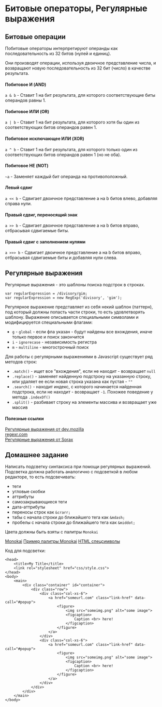 # Битовые операторы, Регулярные выражения

## Битовые операции

Побитовые операторы интерпретируют операнды как последовательность из 32 битов (нулей и единиц).

Они производят операции, используя двоичное представление числа, и возвращают новую последовательность из 32 бит (число) в качестве результата.

#### Побитовое И (AND)
`a & b` - Ставит 1 на бит результата, для которого соответствующие биты операндов равны 1.

#### Побитовое ИЛИ (OR)
`a | b` - Ставит 1 на бит результата, для которого хотя бы один из соответствующих битов операндов равен 1.

#### Побитовое исключающее ИЛИ (XOR)
`a ^ b` - Ставит 1 на бит результата, для которого только один из соответствующих битов операндов равен 1 (но не оба).

#### Побитовое НЕ (NOT)
`~a` - Заменяет каждый бит операнда на противоположный.

#### Левый сдвиг
`a << b` - Сдвигает двоичное представление a на b битов влево, добавляя справа нули.

#### Правый сдвиг, переносящий знак
`a >> b` - Сдвигает двоичное представление a на b битов вправо, отбрасывая сдвигаемые биты.

#### Правый сдвиг с заполнением нулями
`a >>> b` - Сдвигает двоичное представление a на b битов вправо, отбрасывая сдвигаемые биты и добавляя нули слева.


## Регулярные выражения

Регулярные выражения - это шаблоны поиска подстрок в строках.

```
var regularExpression = /divisory/gim;
var regularExpression = new RegExp('divisory', 'gim');
```
Регулярное выражение представляет из себя некий шаблон (паттерн), под который должны попасть части строки, то есть удовлетворять шаблону. Выражение описывается специальными символами и модифицируется специальными флагами:

- `g` - `global` - если фла указан - будут найдены все вхождения, иначе только первое и поиск закончится
- `i` - `ignorecase` - независимость регистра
- `m` - `multiline` - многострочный поиск

Для работы с регулярными выражениями в Javascript существует ряд методов строк:
- `.match()` - ищет все "вхождения", если не находит - возвращает `null`
- `.replace()` - заменяет найденную подстроку на указанную строку, или удаляет ее если новая строка указана как пустая - `""`
- `.search()` - находит индекс, с которого начинается найденная подстрока, если не находит - возвращает `-1`. Похожее поведение у метода `.indexOf()`
- `.split()` - разбивает строку на элементы массива и возвращает уже массив

#### Полезные ссылки
[Регулярные выражения от dev.mozilla](https://developer.mozilla.org/ru/docs/Web/JavaScript/Guide/Regular_Expressions) <br>
[regexr.com](https://regexr.com/) <br>
[Регулярные выражения от Sorax](https://www.youtube.com/watch?v=9hLkbhRs7jM)

## Домашнее задание

Написать подсветку синтаксиса при помощи регулярных выражений.
Подсветка должна работать аналогично с подсветкой в любом редакторе, то есть подсвечивать:
- теги
- угловые скобки
- аттрибуты
- самозакрывающиеся теги
- дата-аттрибуты
- переносы строк как `&crarr;`
- табы с начала строки до ближайшего тега как `&mdash;`
- пробелы с начала строки до ближайшего тега как `&middot;`

Цвета должны быть взяты с палитры `Monokai`

[Monokai](https://studiostyl.es/schemes/monokai)
[Пример палитры Monokai](https://hexchat.github.io/img/themes/Monokai.png)
[HTML спецсимволы](https://htmlweb.ru/html/symbols.php)

Код для подсветки:
```
<head>
	<title>My Title</title>
	<link rel="stylesheet" href="css/style.css">
</head>
<body>
	<main>
		<div class="container" id="container">
			<div class="row">
				<div class="col-xs-6">
					<a href="someurl.com" class="link-href" data-call="#popup">
						<figure>
							<img src="someimg.png" alt="some image">
							<figcaption>
								Caption <br> here!
							</figcaption>
						</figure>
					</a>
				</div>
				<div class="col-xs-6">
					<a href="someurl.com" class="link-href" data-call="#popup">
						<figure>
							<img src="someimg.png" alt="some image">
							<figcaption>
								Caption <br> here!
							</figcaption>
						</figure>
					</a>
				</div>
			</div>
		</div>
	</main>
</body>
```